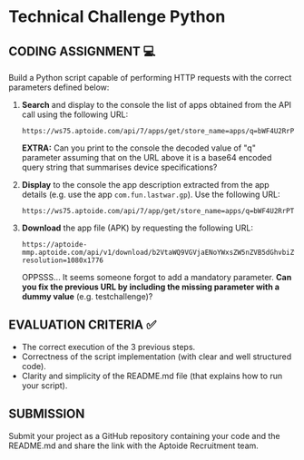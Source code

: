 # Technical Challenge Python

## CODING ASSIGNMENT 💻
Build a Python script capable of performing HTTP requests with the correct parameters defined below:
1. **Search** and display to the console the list of apps obtained from the API call using the following URL:
   ```
   https://ws75.aptoide.com/api/7/apps/get/store_name=apps/q=bWF4U2RrPTE5Jm1heFNjcmVlbj1ub3JtYWwmbWF4R2xlcz0yLjA/group_name=games/limit=10/offset=0/mature=false
   ```
   **EXTRA:** Can you print to the console the decoded value of "q" parameter assuming that on the URL above it is a base64 encoded query string that summarises device specifications?

2. **Display** to the console the app description extracted from the app details (e.g. use the app ```com.fun.lastwar.gp```). Use the following URL:
   ```
   https://ws75.aptoide.com/api/7/app/get/store_name=apps/q=bWF4U2RrPTE5Jm1heFNjcmVlbj1ub3JtYWwmbWF4R2xlcz0yLjA/package_name=com.fun.lastwar.gp/language=pt_PT/
   ```
 
3. **Download** the app file (APK) by requesting the following URL:
   ```
   https://aptoide-mmp.aptoide.com/api/v1/download/b2VtaWQ9VGVjaENoYWxsZW5nZVB5dGhvbiZwYWNrYWdlX25hbWU9Y29tLmZ1bi5sYXN0d2FyLmdwJnJlZGlyZWN0X3VybD1odHRwczovL3Bvb2wuYXBrLmFwdG9pZGUuY29tL2FwcHMvY29tLWZ1bi1sYXN0d2FyLWdwLTk5OTk5LTY2NjEyOTMwLWE3MThmOWZlMjE5OGM1Y2EyYzIwMmUwNDYzZTVkZDk1LmFwaw==?resolution=1080x1776
   ```
   OPPSSS... It seems someone forgot to add a mandatory parameter. **Can you fix the previous URL by including the missing parameter with a dummy value** (e.g. testchallenge)?


## EVALUATION CRITERIA ✅
- The correct execution of the 3 previous steps.
- Correctness of the script implementation (with clear and well structured code).
- Clarity and simplicity of the README.md file (that explains how to run your script).

## SUBMISSION
Submit your project as a GitHub repository containing your code and the README.md and share the link with the Aptoide Recruitment team.